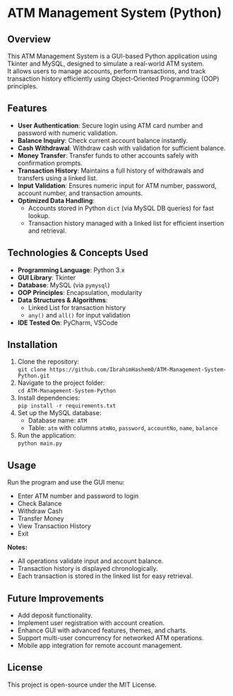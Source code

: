 # ATM Management System (Python)

## Overview
This ATM Management System is a GUI-based Python application using Tkinter and MySQL, designed to simulate a real-world ATM system.  
It allows users to manage accounts, perform transactions, and track transaction history efficiently using Object-Oriented Programming (OOP) principles.

## Features
- **User Authentication**: Secure login using ATM card number and password with numeric validation.  
- **Balance Inquiry**: Check current account balance instantly.  
- **Cash Withdrawal**: Withdraw cash with validation for sufficient balance.  
- **Money Transfer**: Transfer funds to other accounts safely with confirmation prompts.  
- **Transaction History**: Maintains a full history of withdrawals and transfers using a linked list.  
- **Input Validation**: Ensures numeric input for ATM number, password, account number, and transaction amounts.  
- **Optimized Data Handling**: 
  - Accounts stored in Python `dict` (via MySQL DB queries) for fast lookup.  
  - Transaction history managed with a linked list for efficient insertion and retrieval.

## Technologies & Concepts Used
- **Programming Language**: Python 3.x  
- **GUI Library**: Tkinter  
- **Database**: MySQL (via `pymysql`)  
- **OOP Principles**: Encapsulation, modularity  
- **Data Structures & Algorithms**:  
  - Linked List for transaction history  
  - `any()` and `all()` for input validation  
- **IDE Tested On**: PyCharm, VSCode

## Installation
1. Clone the repository:  
`git clone https://github.com/IbrahimHashem0/ATM-Management-System-Python.git`
2. Navigate to the project folder:  
`cd ATM-Management-System-Python`
3. Install dependencies:  
`pip install -r requirements.txt`
4. Set up the MySQL database:
   - Database name: `ATM`  
   - Table: `atm` with columns `atmNo`, `password`, `accountNo`, `name`, `balance`
5. Run the application:  
`python main.py`

## Usage
Run the program and use the GUI menu:
- Enter ATM number and password to login
- Check Balance
- Withdraw Cash
- Transfer Money
- View Transaction History
- Exit

**Notes:**
- All operations validate input and account balance.  
- Transaction history is displayed chronologically.  
- Each transaction is stored in the linked list for easy retrieval.

## Future Improvements
- Add deposit functionality.  
- Implement user registration with account creation.  
- Enhance GUI with advanced features, themes, and charts.  
- Support multi-user concurrency for networked ATM operations.  
- Mobile app integration for remote account management.

## License
This project is open-source under the MIT License.
